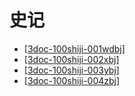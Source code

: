 # 史记

- [[3doc-100shiji-001wdbj]]
- [[3doc-100shiji-002xbj]]
- [[3doc-100shiji-003ybj]]
- [[3doc-100shiji-004zbj]]

[//begin]: # "Autogenerated link references for markdown compatibility"
[3doc-100shiji-001wdbj]: 3doc-100shiji-001wdbj.md "十二本纪·五帝本纪"
[3doc-100shiji-002xbj]: 3doc-100shiji-002xbj.md "十二本纪·夏本纪"
[3doc-100shiji-003ybj]: 3doc-100shiji-003ybj.md "十二本纪·殷本纪"
[3doc-100shiji-004zbj]: 3doc-100shiji-004zbj.md "十二本纪·周本纪"
[//end]: # "Autogenerated link references"